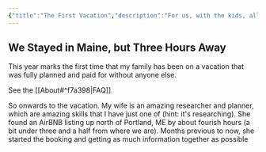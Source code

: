 ```yaml
---
{"title":"The First Vacation","description":"For us, with the kids, all on our own","date":"2021-06-22","tags":["family","travel"],"dg-publish":true,"created":"2021-06-22T11:38:42","updated":"2025-08-09T22:44:13-04:00","permalink":"/notes/2021/the-first-vacation/","dgPassFrontmatter":true}
---
```



## We Stayed in Maine, but Three Hours Away

This year marks the first time that my family has been on a vacation that was fully planned and paid for without anyone else.

See the [[About#^f7a398\|FAQ]]

So onwards to the vacation. My wife is an amazing researcher and planner, which are amazing skills that I have just one of (hint: it's researching). She found an AirBNB listing up north of Portland, ME by about fourish hours (a bit under three and a half from where we are). Months previous to now, she started the booking and getting as much information together as possible
